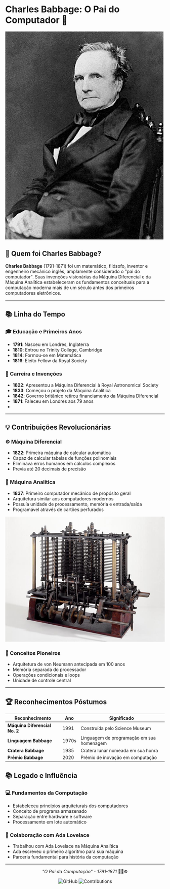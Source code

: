 # Charles Babbage: O Pai do Computador 🔧

![Charles Babbage Portrait](charles_babage_1.jpg)

## 🎩 Quem foi Charles Babbage?

**Charles Babbage** (1791-1871) foi um matemático, filósofo, inventor e engenheiro mecânico inglês, amplamente considerado o "pai do computador". Suas invenções visionárias da Máquina Diferencial e da Máquina Analítica estabeleceram os fundamentos conceituais para a computação moderna mais de um século antes dos primeiros computadores eletrônicos.

---

## 📚 Linha do Tempo

### 🎓 Educação e Primeiros Anos
- **1791**: Nasceu em Londres, Inglaterra
- **1810**: Entrou no Trinity College, Cambridge
- **1814**: Formou-se em Matemática
- **1816**: Eleito Fellow da Royal Society

### 🔬 Carreira e Invenções
- **1822**: Apresentou a Máquina Diferencial à Royal Astronomical Society
- **1833**: Começou o projeto da Máquina Analítica
- **1842**: Governo britânico retirou financiamento da Máquina Diferencial
- **1871**: Faleceu em Londres aos 79 anos
- 
---

## 💡 Contribuições Revolucionárias

### ⚙️ Máquina Diferencial
- **1822**: Primeira máquina de calcular automática
- Capaz de calcular tabelas de funções polinomiais
- Eliminava erros humanos em cálculos complexos
- Previa até 20 decimais de precisão

### 🔄 Máquina Analítica
- **1837**: Primeiro computador mecânico de propósito geral
- Arquitetura similar aos computadores modernos
- Possuía unidade de processamento, memória e entrada/saída
- Programável através de cartões perfurados

![Analytical Engine](charles_babbage_3.png)

### 💭 Conceitos Pioneiros
- Arquitetura de von Neumann antecipada em 100 anos
- Memória separada do processador
- Operações condicionais e loops
- Unidade de controle central

---

## 🏆 Reconhecimentos Póstumos

| Reconhecimento | Ano | Significado |
|----------------|-----|-------------|
| **Máquina Diferencial No. 2** | 1991 | Construída pelo Science Museum |
| **Linguagem Babbage** | 1970s | Linguagem de programação em sua homenagem |
| **Cratera Babbage** | 1935 | Cratera lunar nomeada em sua honra |
| **Prêmio Babbage** | 2020 | Prêmio de inovação em computação |


## 📚 Legado e Influência

### 💻 Fundamentos da Computação
- Estabeleceu princípios arquiteturais dos computadores
- Conceito de programa armazenado
- Separação entre hardware e software
- Processamento em lote automático

### 👥 Colaboração com Ada Lovelace
- Trabalhou com Ada Lovelace na Máquina Analítica
- Ada escreveu o primeiro algoritmo para sua máquina
- Parceria fundamental para história da computação

---

<div align="center">

*"O Pai da Computação" - 1791-1871* 🔧💾⚙️

</div>

<div align="center">

![GitHub](https://img.shields.io/badge/Charles_Babbage-Visionário-blue?style=for-the-badge)
![Contributions](https://img.shields.io/badge/Computação_Fundamentos-Pioneiro-green?style=for-the-badge)

</div>

